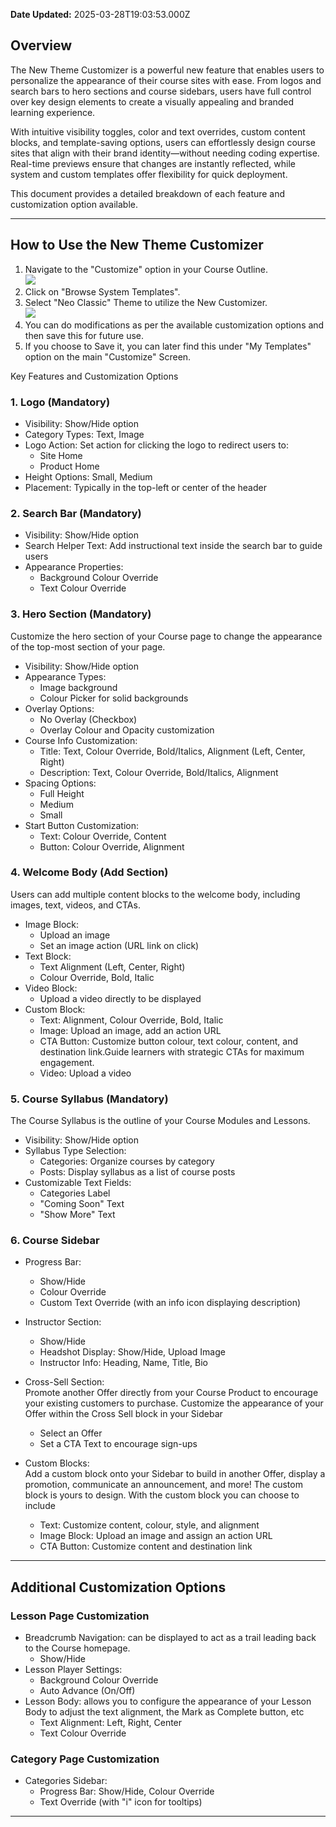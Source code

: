 **Date Updated:** 2025-03-28T19:03:53.000Z

## Overview

The New Theme Customizer is a powerful new feature that enables users to personalize the appearance of their course sites with ease. From logos and search bars to hero sections and course sidebars, users have full control over key design elements to create a visually appealing and branded learning experience.

With intuitive visibility toggles, color and text overrides, custom content blocks, and template-saving options, users can effortlessly design course sites that align with their brand identity—without needing coding expertise. Real-time previews ensure that changes are instantly reflected, while system and custom templates offer flexibility for quick deployment.

This document provides a detailed breakdown of each feature and customization option available.

---

## How to Use the New Theme Customizer

1. Navigate to the "Customize" option in your Course Outline.  
![](https://s3.amazonaws.com/cdn.freshdesk.com/data/helpdesk/attachments/production/155044175223/original/OFrDPO2uoIZ7HZ4q7AUeYvcOSkHje9xMrw.png?1743167531)
2. Click on "Browse System Templates".
3. Select "Neo Classic" Theme to utilize the New Customizer.  
![](https://s3.amazonaws.com/cdn.freshdesk.com/data/helpdesk/attachments/production/155044175300/original/RNC6wDcIIWamj1ZTroRlIQCqyFfNXrJElw.png?1743167569)
4. You can do modifications as per the available customization options and then save this for future use.
5. If you choose to Save it, you can later find this under "My Templates" option on the main "Customize" Screen.  
    
    
Key Features and Customization Options

### 1\. Logo (Mandatory)

* Visibility: Show/Hide option
* Category Types: Text, Image
* Logo Action: Set action for clicking the logo to redirect users to:  
   * Site Home  
   * Product Home
* Height Options: Small, Medium
* Placement: Typically in the top-left or center of the header

### 2\. Search Bar (Mandatory)

* Visibility: Show/Hide option
* Search Helper Text: Add instructional text inside the search bar to guide users
* Appearance Properties:  
   * Background Colour Override  
   * Text Colour Override

### 3\. Hero Section (Mandatory)  
  
Customize the hero section of your Course page to change the appearance of the top-most section of your page.

* Visibility: Show/Hide option
* Appearance Types:  
   * Image background  
   * Colour Picker for solid backgrounds
* Overlay Options:  
   * No Overlay (Checkbox)  
   * Overlay Colour and Opacity customization
* Course Info Customization:  
   * Title: Text, Colour Override, Bold/Italics, Alignment (Left, Center, Right)  
   * Description: Text, Colour Override, Bold/Italics, Alignment
* Spacing Options:  
   * Full Height  
   * Medium  
   * Small
* Start Button Customization:  
   * Text: Colour Override, Content  
   * Button: Colour Override, Alignment

### 4\. Welcome Body (Add Section)

Users can add multiple content blocks to the welcome body, including images, text, videos, and CTAs.

* Image Block:  
   * Upload an image  
   * Set an image action (URL link on click)
* Text Block:  
   * Text Alignment (Left, Center, Right)  
   * Colour Override, Bold, Italic
* Video Block:  
   * Upload a video directly to be displayed
* Custom Block:  
   * Text: Alignment, Colour Override, Bold, Italic  
   * Image: Upload an image, add an action URL  
   * CTA Button: Customize button colour, text colour, content, and destination link.Guide learners with strategic CTAs for maximum engagement.  
   * Video: Upload a video

### 5\. Course Syllabus (Mandatory)

The Course Syllabus is the outline of your Course Modules and Lessons.

* Visibility: Show/Hide option
* Syllabus Type Selection:  
   * Categories: Organize courses by category  
   * Posts: Display syllabus as a list of course posts
* Customizable Text Fields:  
   * Categories Label  
   * "Coming Soon" Text  
   * "Show More" Text

### 6\. Course Sidebar

* Progress Bar:  
   * Show/Hide  
   * Colour Override  
   * Custom Text Override (with an info icon displaying description)
* Instructor Section:  
   * Show/Hide  
   * Headshot Display: Show/Hide, Upload Image  
   * Instructor Info: Heading, Name, Title, Bio
* Cross-Sell Section:  
Promote another Offer directly from your Course Product to encourage your existing customers to purchase. Customize the appearance of your Offer within the Cross Sell block in your Sidebar  
    
   * Select an Offer  
   * Set a CTA Text to encourage sign-ups
* Custom Blocks:  
Add a custom block onto your Sidebar to build in another Offer, display a promotion, communicate an announcement, and more! The custom block is yours to design. With the custom block you can choose to include  
    
   * Text: Customize content, colour, style, and alignment  
   * Image Block: Upload an image and assign an action URL  
   * CTA Button: Customize content and destination link

---

## Additional Customization Options 

### Lesson Page Customization

* Breadcrumb Navigation: can be displayed to act as a trail leading back to the Course homepage.  
   * Show/Hide
* Lesson Player Settings:  
   * Background Colour Override  
   * Auto Advance (On/Off)
* Lesson Body: allows you to configure the appearance of your Lesson Body to adjust the text alignment, the Mark as Complete button, etc  
   * Text Alignment: Left, Right, Center  
   * Text Colour Override

### Category Page Customization

* Categories Sidebar:  
   * Progress Bar: Show/Hide, Colour Override  
   * Text Override (with "i" icon for tooltips)

---
  
  